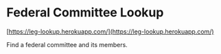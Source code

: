 # Federal Committee Lookup

[https://leg-lookup.herokuapp.com/](https://leg-lookup.herokuapp.com/)

Find a federal committee and its members.  
